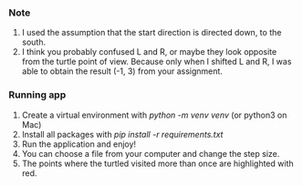 ### Note
1. I used the assumption that the start direction is directed down, to the south.
2. I think you probably confused L and R, or maybe they look opposite from the turtle point of view. Because only when I shifted L and R, I was able to obtain the result (-1, 3) from your assignment.

### Running app
1. Create a virtual environment with *python -m venv venv* (or python3 on Mac)
2. Install all packages with *pip install -r requirements.txt*
3. Run the application and enjoy!
4. You can choose a file from your computer and change the step size.
5. The points where the turtled visited more than once are highlighted with red.